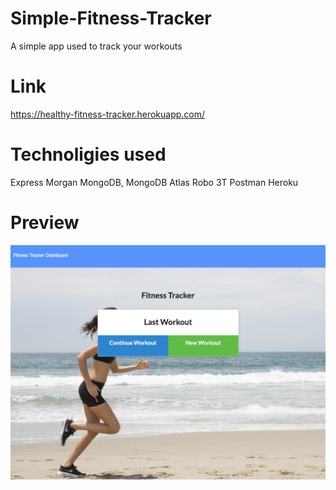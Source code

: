 # Simple-Fitness-Tracker

A simple app used to track your workouts

# Link

https://healthy-fitness-tracker.herokuapp.com/

# Technoligies used

Express
Morgan
MongoDB, MongoDB Atlas
Robo 3T
Postman
Heroku

# Preview

![PagePreview](./page.png)
